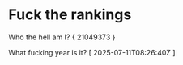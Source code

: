 # Fuck the rankings

Who the hell am I?
{ 21049373 }

What fucking year is it?
[ 2025-07-11T08:26:40Z ]
